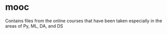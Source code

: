 # mooc
Contains files from the online courses that have been taken especially in the areas of Py, ML, DA, and DS
